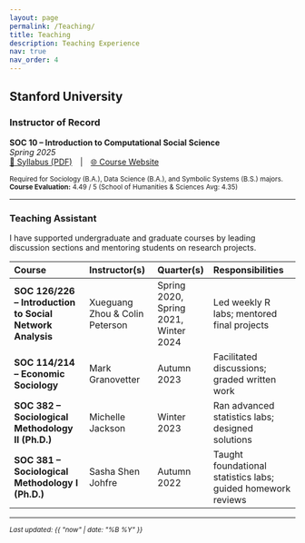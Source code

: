 ```yaml
---
layout: page
permalink: /Teaching/
title: Teaching
description: Teaching Experience
nav: true
nav_order: 4
---
```


## Stanford University

### Instructor of Record  
**SOC 10 – Introduction to Computational Social Science**  
*Spring 2025*  
[📄 Syllabus (PDF)](/assets/SOC%2010%20syllabus.pdf) | [🌐 Course Website](https://yuzesui97.github.io/soc10_2025spring/)  

<small>Required for Sociology (B.A.), Data Science (B.A.), and Symbolic Systems (B.S.) majors.</small>  
<small><strong>Course Evaluation:</strong> 4.49 / 5 (School of Humanities & Sciences Avg: 4.35)</small>

---

### Teaching Assistant  
I have supported undergraduate and graduate courses by leading discussion sections and mentoring students on research projects.

| Course | Instructor(s) | Quarter(s) | Responsibilities |
| :--- | :--- | :--- | :--- |
| **SOC 126/226 – Introduction to Social Network Analysis** | Xueguang Zhou & Colin Peterson | Spring 2020,<br>Spring 2021,<br>Winter 2024 | Led weekly R labs; mentored final projects |
| **SOC 114/214 – Economic Sociology** | Mark Granovetter | Autumn 2023 | Facilitated discussions; graded written work |
| **SOC 382 – Sociological Methodology II (Ph.D.)** | Michelle Jackson | Winter 2023 | Ran advanced statistics labs; designed solutions |
| **SOC 381 – Sociological Methodology I (Ph.D.)** | Sasha Shen Johfre | Autumn 2022 | Taught foundational statistics labs; guided homework reviews |

---

<small><em>Last updated: {{ "now" | date: "%B %Y" }}</em></small>
